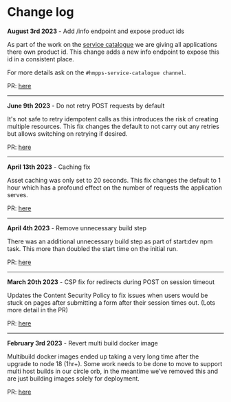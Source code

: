 # Change log

**August 3rd 2023** - Add /info endpoint and expose product ids  

As part of the work on the [service catalogue](https://hmpps-developer-portal.hmpps.service.justice.gov.uk/products) we are giving all applications there own product id.
This change adds a new info endpoint to expose this id in a consistent place. 

For more details ask on the `#hmpps-service-catalogue channel`.

PR: [here](https://github.com/ministryofjustice/probation-search-ui/pull/212)

---

**June 9th 2023** - Do not retry POST requests by default

It's not safe to retry idempotent calls as this introduces the risk of creating multiple resources. This fix changes the default to not carry out any retries but allows switching on retrying if desired.

PR: [here](https://github.com/ministryofjustice/probation-search-ui/pull/197) 

---

**April 13th 2023** - Caching fix

Asset caching was only set to 20 seconds. This fix changes the default to 1 hour which has a profound effect on the number of requests the application serves.

PR: [here](https://github.com/ministryofjustice/probation-search-ui/pull/178) 

---

**April 4th 2023** - Remove unnecessary build step

There was an additional unnecessary build step as part of start:dev npm task. This more than doubled the start time on the initial run.

PR: [here](https://github.com/ministryofjustice/probation-search-ui/pull/172) 

---

**March 20th 2023** - CSP fix for redirects during POST on session timeout

Updates the Content Security Policy to fix issues when users would be stuck on pages after submitting a form after their session times out. (Lots more detail in the PR)

PR: [here](https://github.com/ministryofjustice/probation-search-ui/pull/170) 

---

**February 3rd 2023** - Revert multi build docker image

Multibuild docker images ended up taking a very long time after the upgrade to node 18 (1hr+). Some work needs to be done to move to support multi host builds in our circle orb, in the meantime we’ve removed this and are just building images solely for deployment. 
 
PR: [here](https://github.com/ministryofjustice/probation-search-ui/pull/149)
